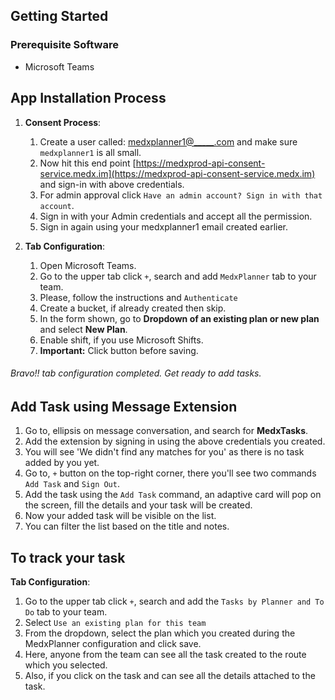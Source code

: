 ## Getting Started

### Prerequisite Software

- Microsoft Teams 

## App Installation Process

1. **Consent Process**:

   1. Create a user called: [medxplanner1@_____.com](mailto:medxplanner1@_____.com) and make sure `medxplanner1` is all small.
   2. Now hit this end point [https://medxprod-api-consent-service.medx.im](https://medxprod-api-consent-service.medx.im) and sign-in with above credentials.
   3. For admin approval click `Have an admin account? Sign in with that account`.
   4. Sign in with your Admin credentials and accept all the permission.
   5. Sign in again using your medxplanner1 email created earlier.
   
2. **Tab Configuration**:

   1. Open Microsoft Teams.
   2. Go to the upper tab click `+`, search and add `MedxPlanner` tab to your team.
   3. Please, follow the instructions and `Authenticate`
   4. Create a bucket, if already created then skip.
   5. In the form shown, go to **Dropdown of an existing plan or new plan** and select **New Plan**.
   6. Enable shift, if you use Microsoft Shifts.
   7. **Important:** Click button before saving.

######  Bravo!! tab configuration completed. Get ready to add tasks.

## Add Task using Message Extension

   1. Go to, ellipsis on message conversation, and search for **MedxTasks**.
   2. Add the extension by signing in using the above credentials you created.
   3. You will see 'We didn't find any matches for you' as there is no task added by you yet.
   4. Go to, `+` button on the top-right corner, there you'll see two commands `Add Task` and `Sign Out`.
   5. Add the task using the `Add Task` command, an adaptive card will pop on the screen, fill the details and your task will be created.
   6. Now your added task will be visible on the list.
   7. You can filter the list based on the title and notes.

## To track your task

**Tab Configuration**:

   1. Go to the upper tab click `+`, search and add the `Tasks by Planner and To Do` tab to your team.
   2. Select `Use an existing plan for this team` 
   3. From the dropdown, select the plan which you created during the MedxPlanner configuration and click save.
   4. Here, anyone from the team can see all the task created to the route which you selected.
   5. Also, if you click on the task and can see all the details attached to the task.
